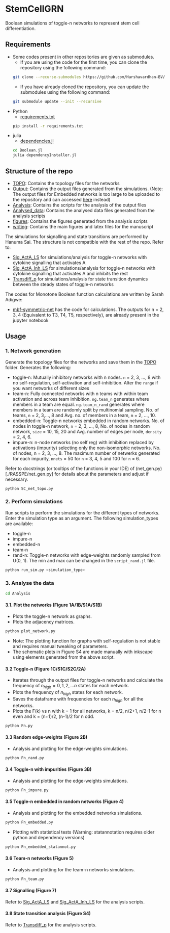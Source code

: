 # StemCellGRN
Boolean simulations of toggle-n networks to represent stem cell differentiation.

## Requirements
- Some codes present in other repositories are given as submodules. 
    - If you are using the code for the first time, you can clone the repository using the following command:
    ```bash
    git clone --recurse-submodules https://github.com/Harshavardhan-BV/StemCellGRN.git
    ```
    - If you have already cloned the repository, you can update the submodules using the following command:
    ```bash
    git submodule update --init --recursive
    ```
- Python 
    - [requirements.txt](./requirements.txt)
    ```bash
    pip install -r requirements.txt
    ```
- julia
    - [dependencies.jl](./dependencies.jl)
    ```bash
    cd Boolean.jl
    julia dependencyInstaller.jl
    ```

## Structure of the repo
- [TOPO](./TOPO): Contains the topology files for the networks
- [Output](./Output): Contains the output files generated from the simulations. (Note: The output files for Embedded networks is too large to be uploaded to the repository and can accessed [here](https://drive.google.com/file/d/1SDYOVoQ6g1Czj7pzK_fXcqQCCpDE8cU2/view?usp=sharing) instead)
- [Analysis](./Analysis): Contains the scripts for the analysis of the output files
- [Analysed_data](./Analysed_data): Contains the analysed data files generated from the analysis scripts
- [figures](./figures): Contains the figures generated from the analysis scripts
- [writing](./writing): Contains the main figures and latex files for the manuscript

The simulations for signalling and state transitions are performed by Hanuma Sai. The structure is not compatible with the rest of the repo. Refer to:
- [Sig_ActA_LS](./Sig_ActA_LS) for simulations/analysis for toggle-n networks with cytokine signalling that activates A
- [Sig_ActA_Inh_LS](./Sig_ActA_LS) for simulations/analysis for toggle-n networks with cytokine signalling that activates A and inhibits the rest
- [Transdiff_p](./Transdiff_p) for simulations/analysis for state transition dynamics between the steady states of toggle-n networks

The codes for Monotone Boolean function calculations are written by Sarah Adigwe:
- [mbf-symmetric-net](./mbf-symmetric-net/) has the code for calculations. The outputs for n = 2, 3, 4 (Equivalent to T3, T4, T5, respectively), are already present in the jupyter notebook

## Usage
### 1. Network generation
Generate the topology files for the networks and save them in the [TOPO](./TOPO) folder. Generates the following:
- toggle-n: Mutually inhibitory networks with n nodes. `n` = 2, 3, ..., 8 with no self-regulation, self-activation and self-inhibition. Alter the `range` if you want networks of different sizes
- team-n: Fully connected networks with n teams with within team activation and across team inhibition. `ng.team_n` generates where members in a team are equal. `ng.team_n_rand` generates where members in a team are randomly split by multinomial sampling. No. of teams, `n` = 2, 3,..., 8 and Avg. no. of members in a team, `m` = 2, ..., 10.
- embedded-n: Toggle-n networks embedded in random networks. No. of nodes in toggle-n network, `n` = 2, 3, ..., 8, No. of nodes in random network, `size` = 10, 15, 20 and Avg. number of edges per node, `density` = 2, 4, 6.
- impure-n: n-node networks (no self reg) with inhibition replaced by activations (impurity) selecting only the non-isomorphic networks. No. of nodes, n = 2, 3, ..., 8. The maximum number of netwerks generated for each impurity, `nnets` = 50 for `n` = 3, 4, 5 and 100 for `n` = 6. 

Refer to docstrings (or tooltips of the functions in your IDE) of (net_gen.py)[./RASSPE/net_gen.py] for details about the parameters and adjust if necessary.
```bash
python SC_net_topo.py
```

### 2. Perform simulations
Run scripts to perform the simulations for the different types of networks. Enter the simulation type as an argument. The following simulation_types are available:
- toggle-n 
- impure-n
- embedded-n 
- team-n
- rand-n: Toggle-n networks with edge-weights randomly sampled from U(0, 1). The min and max can be changed in the `script_rand.jl` file.
```bash
python run_sim.py <simulation_type>
```

### 3. Analyse the data
```bash
cd Analysis
```
#### 3.1. Plot the networks (Figure 1A/1B/S1A/S1B)
- Plots the toggle-n network as graphs.
- Plots the adjacency matrices.
```bash
python plot_network.py
```
- Note: The plotting function for graphs with self-regulation is not stable and requires manual tweaking of parameters.
- The schematic plots in Figure S4 are made manually with inkscape using elements generated from the above script.

#### 3.2 Toggle-n (Figure 1C/S1C/S2C/2A)
- Iterates through the output files for toggle-n networks and calculate the frequency of $n_{high} = {0,1,2,...n}$ states for each network. 
- Plots the frequency of $n_{high}$ states for each network. 
- Saves the dataframe with frequencies for each $n_{high}$ for all the networks.
- Plots the F(k) vs n with k = 1 for all networks, k = n/2, n/2+1, n/2-1 for n even and k = (n+1)/2, (n-1)/2 for n odd.
```bash
python Fn.py
```

#### 3.3 Random edge-weights (Figure 2B)
- Analysis and plotting for the edge-weights simulations.
```bash
python Fn_rand.py
```

#### 3.4 Toggle-n with impurities (Figure 3B)
- Analysis and plotting for the edge-weights simulations.
```bash
python Fn_impure.py
```

#### 3.5 Toggle-n embedded in random networks (Figure 4)
- Analysis and plotting for the embedded networks simulations.
```bash
python Fn_embedded.py
```
- Plotting with statistical tests (Warning: statannotation requires older python and dependency versions)
```bash
python Fn_embedded_statannot.py
```

#### 3.6 Team-n networks (Figure 5)
- Analysis and plotting for the team-n networks simulations.
```bash
python Fn_team.py
```

#### 3.7 Signalling (Figure 7)
Refer to [Sig_ActA_LS](./Sig_ActA_LS) and [Sig_ActA_Inh_LS](./Sig_ActA_LS) for the analysis scripts.

#### 3.8 State transition analysis (Figure S4)
Refer to [Transdiff_p](./Transdiff_p) for the analysis scripts.